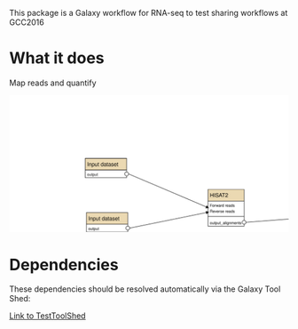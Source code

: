 This package is a Galaxy workflow for RNA-seq to test sharing workflows at GCC2016


What it does
============

Map reads and quantify

![Workflow image](https://github.com/frederikcoppens/galaxyproject-training/blob/master/GCC2016_workflow/rna-seq-minimal-frcop.svg)


Dependencies
============

These dependencies should be resolved automatically via the Galaxy Tool Shed:

[Link to TestToolShed](http://testtoolshed.g2.bx.psu.edu/view/frederikcoppens/rna_seq_minimal_frcop)

